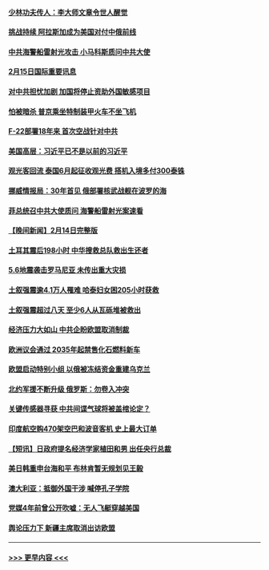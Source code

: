 #### [少林功夫传人：李大师文章令世人醒觉](../pages/prog202/a103649789.md?t=02160043) 
#### [挑战持续 阿拉斯加成为美国对付中俄前线](../pages/prog202/a103649772.md?t=02160043) 
#### [中共海警船雷射光攻击 小马科斯质问中共大使](../pages/prog202/a103649785.md?t=02160043) 
#### [2月15日国际重要讯息](../pages/prog202/a103649784.md?t=02160043) 
#### [对中共担忧加剧 加国将停止资助外国敏感项目](../pages/prog202/a103649776.md?t=02160043) 
#### [怕被暗杀 普京乘坐特制装甲火车不坐飞机](../pages/prog202/a103649779.md?t=02160043) 
#### [F-22部署18年来 首次空战针对中共](../pages/prog202/a103649748.md?t=02160043) 
#### [美国高层：习近平已不是以前的习近平](../pages/prog202/a103649712.md?t=02160043) 
#### [观光客回流 泰国6月起征收观光费 搭机入境多付300泰铢](../pages/prog202/a103649711.md?t=02160043) 
#### [挪威情报局：30年首见 俄部署核武战舰在波罗的海](../pages/prog202/a103649708.md?t=02160043) 
#### [菲总统召中共大使质问 海警船雷射光案速看](../pages/prog202/a103649703.md?t=02160043) 
#### [【晚间新闻】2月14日完整版](../pages/prog202/a103649591.md?t=02160043) 
#### [土耳其震后198小时 中华搜救总队救出生还者](../pages/prog202/a103649605.md?t=02160043) 
#### [5.6地震袭击罗马尼亚 未传出重大灾损](../pages/prog202/a103649546.md?t=02160043) 
#### [土叙强震逾4.1万人罹难 哈泰妇女困205小时获救](../pages/prog202/a103649534.md?t=02160043) 
#### [土叙强震超过八天 至少6人从瓦砾堆被救出](../pages/prog202/a103649511.md?t=02160043) 
#### [经济压力大如山 中共企盼欧盟取消制裁](../pages/prog202/a103649453.md?t=02160043) 
#### [欧洲议会通过 2035年起禁售化石燃料新车](../pages/prog202/a103649495.md?t=02160043) 
#### [欧盟启动特别小组 以俄被冻结资金重建乌克兰](../pages/prog202/a103649450.md?t=02160043) 
#### [北约军援不断升级 俄罗斯：勿卷入冲突](../pages/prog202/a103649451.md?t=02160043) 
#### [关键传感器寻获 中共间谍气球将被盖棺论定？](../pages/prog202/a103649449.md?t=02160043) 
#### [印度航空购470架空巴和波音客机 史上最大订单](../pages/prog202/a103649325.md?t=02160043) 
#### [【短讯】日政府提名经济学家植田和男 出任央行总裁](../pages/prog202/a103649252.md?t=02160043) 
#### [美日韩重申台海和平 布林肯暂无规划见王毅](../pages/prog202/a103649248.md?t=02160043) 
#### [澳大利亚：抵御外国干涉 喊停孔子学院](../pages/prog202/a103649246.md?t=02160043) 
#### [党媒4年前曾公开吹嘘：无人飞艇穿越美国](../pages/prog202/a103649131.md?t=02160043) 
#### [舆论压力下 新疆主席取消出访欧盟](../pages/prog202/a103649093.md?t=02160043) 

----
#### [ >>> 更早内容 <<< ](../indexes/prog202-earlier.md)
